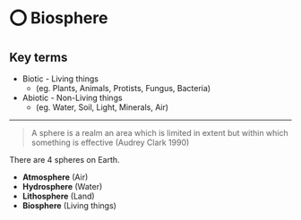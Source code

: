# ⭕ Biosphere

## Key terms

- Biotic - Living things  
  -  (eg. Plants, Animals, Protists, Fungus, Bacteria)  
- Abiotic - Non-Living things
  - (eg. Water, Soil, Light, Minerals, Air)

----

> A sphere is a realm an area which is limited in extent but within which something is effective (Audrey Clark 1990)

There are 4 spheres on Earth.
- **Atmosphere** (Air)
- **Hydrosphere** (Water)
- **Lithosphere** (Land)
- **Biosphere** (Living things)